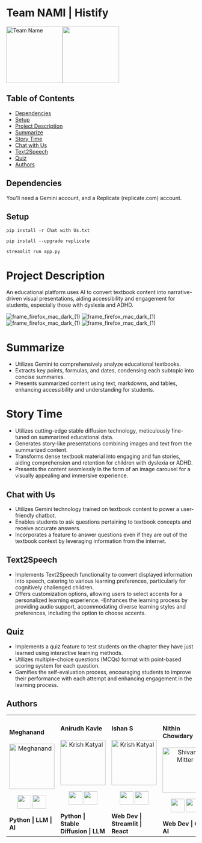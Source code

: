 # Team NAMI | Histify 
<div style="display: flex;">
    <img src="https://raw.githubusercontent.com/Megh-Zyke/Histify/main/images/Nami.webp" alt="Team Name" height="150">
    <img src="https://raw.githubusercontent.com/Megh-Zyke/Histify/main/images/logo.jpg" width="150" height="150">
</div>

## Table of Contents

- [Dependencies](#Dependencies)
- [Setup](#Setup)
- [Project Description](#Project-Description)
- [Summarize](#Summarize)
- [Story Time](#Story-Time)
- [Chat with Us](#Chat-with-Us)
- [Text2Speech](#Text2Speech)
- [Quiz](#Quiz)
- [Authors](#Authors)


## Dependencies

You'll need a Gemini account, and a Replicate (replicate.com) account.

## Setup

```
pip install -r Chat with Us.txt
```
```
pip install --upgrade replicate
```
```
streamlit run app.py
```

# Project Description

An educational platform uses AI to convert textbook content into narrative-driven visual presentations, aiding accessibility and engagement for students, especially those with dyslexia and ADHD.

![frame_firefox_mac_dark_(1)](https://raw.githubusercontent.com/Megh-Zyke/Histify/main/images/1.jpg)
![frame_firefox_mac_dark_(1)](https://raw.githubusercontent.com/Megh-Zyke/Histify/main/images/2.jpg)
![frame_firefox_mac_dark_(1)](https://raw.githubusercontent.com/Megh-Zyke/Histify/main/images/3.jpg)
![frame_firefox_mac_dark_(1)](https://raw.githubusercontent.com/Megh-Zyke/Histify/main/images/4.jpg)

# Summarize
- Utilizes Gemini to comprehensively analyze educational textbooks.
- Extracts key points, formulas, and dates, condensing each subtopic into concise summaries.
- Presents summarized content using text, markdowns, and tables, enhancing accessibility and understanding for students.

# Story Time
- Utilizes cutting-edge stable diffusion technology, meticulously fine-tuned on summarized educational data.
- Generates story-like presentations combining images and text from the summarized content.
- Transforms dense textbook material into engaging and fun stories, aiding comprehension and retention for children with dyslexia or ADHD.
- Presents the content seamlessly in the form of an image carousel for a visually appealing and immersive experience.

## Chat with Us
- Utilizes Gemini technology trained on textbook content to power a user-friendly chatbot.
- Enables students to ask questions pertaining to textbook concepts and receive accurate answers.
- Incorporates a feature to answer questions even if they are out of the textbook context by leveraging information from the internet.

## Text2Speech
- Implements Text2Speech functionality to convert displayed information into speech, catering to various learning preferences, particularly for cognitively challenged children.
- Offers customization options, allowing users to select accents for a personalized learning experience.
-Enhances the learning process by providing audio support, accommodating diverse learning styles and preferences, including the option to choose accents.

## Quiz
- Implements a quiz feature to test students on the chapter they have just learned using interactive learning methods.
- Utilizes multiple-choice questions (MCQs) format with point-based scoring system for each question.
- Gamifies the self-evaluation process, encouraging students to improve their performance with each attempt and enhancing engagement in the learning process.


## Authors 
<div align="left"> 
  <table>
  <tr align="left">
   <td>

   #### Meghanand 
   <p align="center">
   <img src = "https://raw.githubusercontent.com/Megh-Zyke/Histify/main/images/meghs.jpg"  height="120" alt="Meghanand">
   </p>
   <p align="center">
   <a href = "https://github.com/Megh-Zyke"><img src = "http://www.iconninja.com/files/241/825/211/round-collaboration-social-github-code-circle-network-icon.svg" width="36" height = "36"/></a>
   <a href = "https://www.linkedin.com/in/meghanandgejjela/">
   <img src = "http://www.iconninja.com/files/863/607/751/network-linkedin-social-connection-circular-circle-media-icon.svg" width="36" height="36"/>
   </a>
   </p>
    <strong>Python | LLM | AI <strong>
    </td>
    <td>


   #### Anirudh Kavle
   <p align="center">
   <img src = "https://raw.githubusercontent.com/Megh-Zyke/Histify/main/images/Anirudh.jpg"  height="120" alt="Krish Katyal">
   </p>
   <p align="center">
   <a href = "https://github.com/Anirudh-Kavle"><img src = "http://www.iconninja.com/files/241/825/211/round-collaboration-social-github-code-circle-network-icon.svg" width="36" height = "36"/></a>
   <a href = "https://www.linkedin.com/in/anirudhkavle28/">
   <img src = "http://www.iconninja.com/files/863/607/751/network-linkedin-social-connection-circular-circle-media-icon.svg" width="36" height="36"/>
   </a>
   </p>
    <strong>Python | Stable Diffusion | LLM <strong>
    </td>
    <td>
      
   #### Ishan S
   <p align="center">
   <img src = "https://raw.githubusercontent.com/Megh-Zyke/Histify/main/images/ishan.jpg"  height="120" alt="Krish Katyal">
   </p>
   <p align="center">
   <a href = "https://github.com/ishan9678"><img src = "http://www.iconninja.com/files/241/825/211/round-collaboration-social-github-code-circle-network-icon.svg" width="36" height = "36"/></a>
   <a href = "https://www.linkedin.com/in/ishan-s-ldr/">
   <img src = "http://www.iconninja.com/files/863/607/751/network-linkedin-social-connection-circular-circle-media-icon.svg" width="36" height="36"/>
   </a>
   </p>
    <strong>Web Dev | Streamlit | React <strong>
    </td>
    <td>

   #### Nithin Chowdary
   <p align="center">
   <img src = "https://raw.githubusercontent.com/Megh-Zyke/Histify/main/images/Nithin.jpg"  height="120" alt="Shivam Mitter">
   </p>
   <p align="center">
   <a href = "https://github.com/nithinchowdary2532"><img src = "http://www.iconninja.com/files/241/825/211/round-collaboration-social-github-code-circle-network-icon.svg" width="36" height = "36"/></a>
   <a href = "https://www.linkedin.com/in/nithinchowdaryvakalapudi/">
   <img src = "http://www.iconninja.com/files/863/607/751/network-linkedin-social-connection-circular-circle-media-icon.svg" width="36" height="36"/>
 

   </a>
   </p>
    <strong>Web Dev | Gen AI<strong>
    </td>
    


